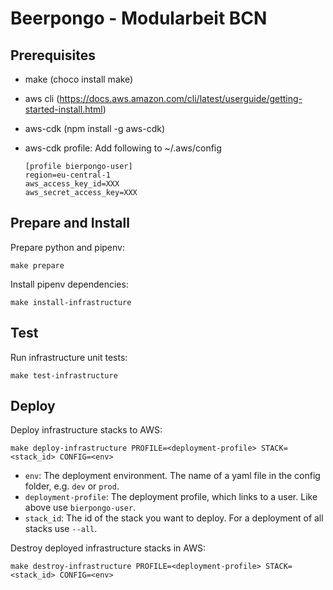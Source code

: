 # Beerpongo - Modularbeit BCN

## Prerequisites
- make (choco install make)
- aws cli (https://docs.aws.amazon.com/cli/latest/userguide/getting-started-install.html)
- aws-cdk (npm install -g aws-cdk)
- aws-cdk profile: Add following to ~/.aws/config

  ```
  [profile bierpongo-user]
  region=eu-central-1
  aws_access_key_id=XXX
  aws_secret_access_key=XXX
  ```

## Prepare and Install
Prepare python and pipenv:
```
make prepare
```
Install pipenv dependencies:
```
make install-infrastructure
```

## Test
Run infrastructure unit tests:
```
make test-infrastructure
```

## Deploy
Deploy infrastructure stacks to AWS:
```
make deploy-infrastructure PROFILE=<deployment-profile> STACK=<stack_id> CONFIG=<env>
```

- `env`: The deployment environment. The name of a yaml file in the config folder, e.g. `dev` or `prod`.
- `deployment-profile`: The deployment profile, which links to a user. Like above use `bierpongo-user`.
- `stack_id`: The id of the stack you want to deploy. For a deployment of all stacks use `--all`.


Destroy deployed infrastructure stacks in AWS:
```
make destroy-infrastructure PROFILE=<deployment-profile> STACK=<stack_id> CONFIG=<env>
```
